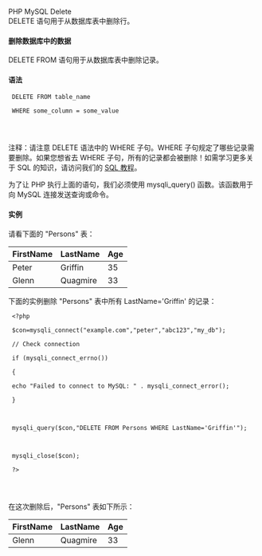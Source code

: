  PHP MySQL Delete  
DELETE 语句用于从数据库表中删除行。

 

#### 删除数据库中的数据

 DELETE FROM 语句用于从数据库表中删除记录。

 
#### 语法

 
```
 DELETE FROM table_name

 WHERE some_column = some_value 




```
 

注释：请注意 DELETE 语法中的 WHERE 子句。WHERE 子句规定了哪些记录需要删除。如果您想省去 WHERE 子句，所有的记录都会被删除！如需学习更多关于 SQL 的知识，请访问我们的 [SQL 教程](#)。

 为了让 PHP 执行上面的语句，我们必须使用 mysqli_query() 函数。该函数用于向 MySQL 连接发送查询或命令。

 
#### 实例

 请看下面的 "Persons" 表：

 

|FirstName|LastName|Age|
|:--|:--|:--|
|Peter|Griffin|35|
|Glenn|Quagmire|33|

下面的实例删除 "Persons" 表中所有 LastName='Griffin' 的记录：

 
```
 <?php

 $con=mysqli_connect("example.com","peter","abc123","my_db");

 // Check connection

 if (mysqli_connect_errno())

 {

 echo "Failed to connect to MySQL: " . mysqli_connect_error();

 }



 mysqli_query($con,"DELETE FROM Persons WHERE LastName='Griffin'");



 mysqli_close($con);

 ?> 




```
 在这次删除后，"Persons" 表如下所示：

 

|FirstName|LastName|Age|
|:--|:--|:--|
|Glenn|Quagmire|33|



